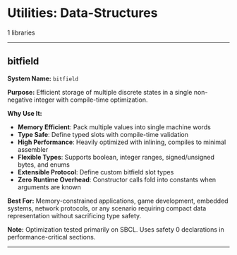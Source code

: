 # Utilities: Data-Structures

1 libraries

---

## bitfield

**System Name:** `bitfield`

**Purpose:** Efficient storage of multiple discrete states in a single non-negative integer with compile-time optimization.

**Why Use It:**
- **Memory Efficient**: Pack multiple values into single machine words
- **Type Safe**: Define typed slots with compile-time validation
- **High Performance**: Heavily optimized with inlining, compiles to minimal assembler
- **Flexible Types**: Supports boolean, integer ranges, signed/unsigned bytes, and enums
- **Extensible Protocol**: Define custom bitfield slot types
- **Zero Runtime Overhead**: Constructor calls fold into constants when arguments are known

**Best For:** Memory-constrained applications, game development, embedded systems, network protocols, or any scenario requiring compact data representation without sacrificing type safety.

**Note:** Optimization tested primarily on SBCL. Uses safety 0 declarations in performance-critical sections.

---


